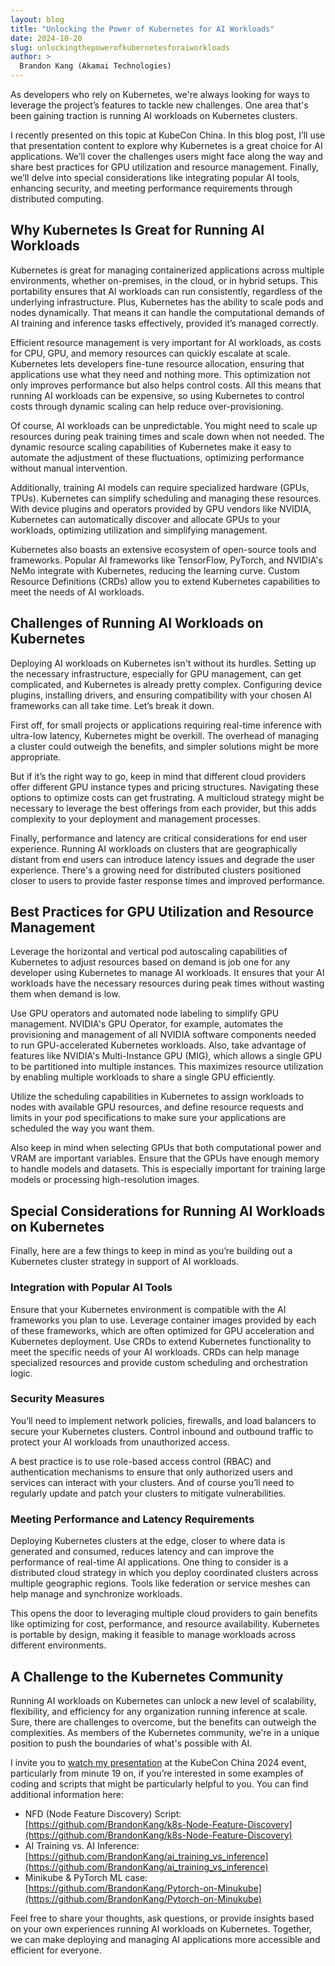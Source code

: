 ```yaml
---
layout: blog
title: "Unlocking the Power of Kubernetes for AI Workloads"
date: 2024-10-20
slug: unlockingthepowerofkubernetesforaiworkloads
author: >
  Brandon Kang (Akamai Technologies)
---
```


As developers who rely on Kubernetes, we're always looking for ways to leverage the project’s features to tackle new challenges. One area that's been gaining traction is running AI workloads on Kubernetes clusters.

I recently presented on this topic at KubeCon China. In this blog post, I’ll use that presentation content to explore why Kubernetes is a great choice for AI applications. We’ll cover the challenges users might face along the way and share best practices for GPU utilization and resource management. Finally, we’ll delve into special considerations like integrating popular AI tools, enhancing security, and meeting performance requirements through distributed computing.

## Why Kubernetes Is Great for Running AI Workloads

Kubernetes is great for managing containerized applications across multiple environments, whether on-premises, in the cloud, or in hybrid setups. This portability ensures that AI workloads can run consistently, regardless of the underlying infrastructure. Plus, Kubernetes has the ability to scale pods and nodes dynamically. That means it can handle the computational demands of AI training and inference tasks effectively, provided it’s managed correctly.

Efficient resource management is very important for AI workloads, as costs for CPU, GPU, and memory resources can quickly escalate at scale. Kubernetes lets developers fine-tune resource allocation, ensuring that applications use what they need and nothing more. This optimization not only improves performance but also helps control costs. All this means that running AI workloads can be expensive, so using Kubernetes to control costs through dynamic scaling can help reduce over-provisioning.

Of course, AI workloads can be unpredictable. You might need to scale up resources during peak training times and scale down when not needed. The dynamic resource scaling capabilities of Kubernetes make it easy to automate the adjustment of these fluctuations, optimizing performance without manual intervention.

Additionally, training AI models can require specialized hardware (GPUs, TPUs). Kubernetes can simplify scheduling and managing these resources. With device plugins and operators provided by GPU vendors like NVIDIA, Kubernetes can automatically discover and allocate GPUs to your workloads, optimizing utilization and simplifying management.

Kubernetes also boasts an extensive ecosystem of open-source tools and frameworks. Popular AI frameworks like TensorFlow, PyTorch, and NVIDIA's NeMo integrate with Kubernetes, reducing the learning curve. Custom Resource Definitions (CRDs) allow you to extend Kubernetes capabilities to meet the needs of AI workloads.

## Challenges of Running AI Workloads on Kubernetes

Deploying AI workloads on Kubernetes isn't without its hurdles. Setting up the necessary infrastructure, especially for GPU management, can get complicated, and Kubernetes is already pretty complex. Configuring device plugins, installing drivers, and ensuring compatibility with your chosen AI frameworks can all take time. Let’s break it down.

First off, for small projects or applications requiring real-time inference with ultra-low latency, Kubernetes might be overkill. The overhead of managing a cluster could outweigh the benefits, and simpler solutions might be more appropriate.

But if it’s the right way to go, keep in mind that different cloud providers offer different GPU instance types and pricing structures. Navigating these options to optimize costs can get frustrating. A multicloud strategy might be necessary to leverage the best offerings from each provider, but this adds complexity to your deployment and management processes.

Finally, performance and latency are critical considerations for end user experience. Running AI workloads on clusters that are geographically distant from end users can introduce latency issues and degrade the user experience. There's a growing need for distributed clusters positioned closer to users to provide faster response times and improved performance.

## Best Practices for GPU Utilization and Resource Management

Leverage the horizontal and vertical pod autoscaling capabilities of Kubernetes to adjust resources based on demand is job one for any developer using Kubernetes to manage AI workloads. It ensures that your AI workloads have the necessary resources during peak times without wasting them when demand is low.

Use GPU operators and automated node labeling to simplify GPU management. NVIDIA's GPU Operator, for example, automates the provisioning and management of all NVIDIA software components needed to run GPU-accelerated Kubernetes workloads. Also, take advantage of features like NVIDIA's Multi-Instance GPU (MIG), which allows a single GPU to be partitioned into multiple instances. This maximizes resource utilization by enabling multiple workloads to share a single GPU efficiently.

Utilize the scheduling capabilities in Kubernetes to assign workloads to nodes with available GPU resources, and define resource requests and limits in your pod specifications to make sure your applications are scheduled the way you want them.

Also keep in mind when selecting GPUs that both computational power and VRAM are important variables. Ensure that the GPUs have enough memory to handle models and datasets. This is especially important for training large models or processing high-resolution images.

## Special Considerations for Running AI Workloads on Kubernetes

Finally, here are a few things to keep in mind as you’re building out a Kubernetes cluster strategy in support of AI workloads.

### Integration with Popular AI Tools

Ensure that your Kubernetes environment is compatible with the AI frameworks you plan to use. Leverage container images provided by each of these frameworks, which are often optimized for GPU acceleration and Kubernetes deployment. Use CRDs to extend Kubernetes functionality to meet the specific needs of your AI workloads. CRDs can help manage specialized resources and provide custom scheduling and orchestration logic.

### Security Measures

You’ll need to implement network policies, firewalls, and load balancers to secure your Kubernetes clusters. Control inbound and outbound traffic to protect your AI workloads from unauthorized access.

A best practice is to use role-based access control (RBAC) and authentication mechanisms to ensure that only authorized users and services can interact with your clusters. And of course you’ll need to regularly update and patch your clusters to mitigate vulnerabilities.

### Meeting Performance and Latency Requirements

Deploying Kubernetes clusters at the edge, closer to where data is generated and consumed, reduces latency and can improve the performance of real-time AI applications. One thing to consider is a distributed cloud strategy in which you deploy coordinated clusters across multiple geographic regions. Tools like federation or service meshes can help manage and synchronize workloads.

This opens the door to leveraging multiple cloud providers to gain benefits like optimizing for cost, performance, and resource availability. Kubernetes is portable by design, making it feasible to manage workloads across different environments.

## A Challenge to the Kubernetes Community

Running AI workloads on Kubernetes can unlock a new level of scalability, flexibility, and efficiency for any organization running inference at scale. Sure, there are challenges to overcome, but the benefits can outweigh the complexities. As members of the Kubernetes community, we're in a unique position to push the boundaries of what's possible with AI.

I invite you to [watch my presentation](https://www.youtube.com/watch?v=4JMXoPmO7CM) at the KubeCon China 2024 event, particularly from minute 19 on, if you’re interested in some examples of coding and scripts that might be particularly helpful to you. You can find additional information here:

-   NFD (Node Feature Discovery) Script: [https://github.com/BrandonKang/k8s-Node-Feature-Discovery](https://github.com/BrandonKang/k8s-Node-Feature-Discovery)
-   AI Training vs. AI Inference: [https://github.com/BrandonKang/ai_training_vs_inference](https://github.com/BrandonKang/ai_training_vs_inference)
-   Minikube & PyTorch ML case: [https://github.com/BrandonKang/Pytorch-on-Minukube](https://github.com/BrandonKang/Pytorch-on-Minukube)
    
Feel free to share your thoughts, ask questions, or provide insights based on your own experiences running AI workloads on Kubernetes. Together, we can make deploying and managing AI applications more accessible and efficient for everyone.
